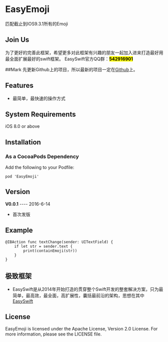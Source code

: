 # EasyEmoji
匹配截止到IOS9.3.1所有的Emoji

## Join Us 
为了更好的完善此框架，希望更多对此框架有兴趣的朋友一起加入进来打造最好用最全面扩展最好的swift框架。
EasySwift官方QQ群：<mark>**542916901**</mark>

##Mark
先更新Github上的项目，所以最新的项目一定在[Github](https://github.com/stubbornnessness)上。

## Features
* 最简单，最快速的操作方式

## System Requirements
iOS 8.0 or above

## Installation
### As a CocoaPods Dependency
Add the following to your Podfile:

	pod 'EasyEmoji'
	
## Version
**V0.0.1** ---- 2016-6-14

* 首次发版
	
## Example
	@IBAction func textChange(sender: UITextField) {
        if let str = sender.text {
            print(containEmoji(str))
        }
    }
    
## 极致框架
* EasySwift是从2014年开始打造的贯穿整个Swift开发的整套解决方案，只为最简单，最高效，最全面，高扩展性，囊括最前沿的架构，思想在其中[EasySwift](https://github.com/stubbornnessness/EasySwift)

## License
EasyEmoji is licensed under the Apache License, Version 2.0 License. For more information, please see the LICENSE file.
